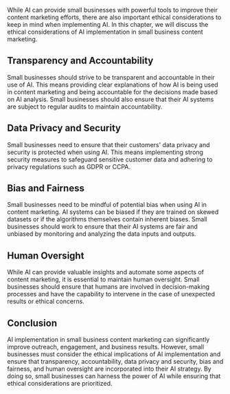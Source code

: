 

While AI can provide small businesses with powerful tools to improve their content marketing efforts, there are also important ethical considerations to keep in mind when implementing AI. In this chapter, we will discuss the ethical considerations of AI implementation in small business content marketing.

Transparency and Accountability
-------------------------------

Small businesses should strive to be transparent and accountable in their use of AI. This means providing clear explanations of how AI is being used in content marketing and being accountable for the decisions made based on AI analysis. Small businesses should also ensure that their AI systems are subject to regular audits to maintain accountability.

Data Privacy and Security
-------------------------

Small businesses need to ensure that their customers' data privacy and security is protected when using AI. This means implementing strong security measures to safeguard sensitive customer data and adhering to privacy regulations such as GDPR or CCPA.

Bias and Fairness
-----------------

Small businesses need to be mindful of potential bias when using AI in content marketing. AI systems can be biased if they are trained on skewed datasets or if the algorithms themselves contain inherent biases. Small businesses should work to ensure that their AI systems are fair and unbiased by monitoring and analyzing the data inputs and outputs.

Human Oversight
---------------

While AI can provide valuable insights and automate some aspects of content marketing, it is essential to maintain human oversight. Small businesses should ensure that humans are involved in decision-making processes and have the capability to intervene in the case of unexpected results or ethical concerns.

Conclusion
----------

AI implementation in small business content marketing can significantly improve outreach, engagement, and business results. However, small businesses must consider the ethical implications of AI implementation and ensure that transparency, accountability, data privacy and security, bias and fairness, and human oversight are incorporated into their AI strategy. By doing so, small businesses can harness the power of AI while ensuring that ethical considerations are prioritized.
